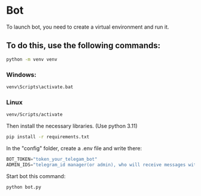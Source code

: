 # Bot

To launch bot, you need to create a virtual environment and run it.

## To do this, use the following commands:

```bash
python -m venv venv
```
### Windows:
```bash
venv\Scripts\activate.bat
```
### Linux
```bash
venv/Scripts/activate
```
Then install the necessary libraries. (Use python 3.11)
```bash 
pip install -r requirements.txt
```
In the "config" folder, create a .env file and write there:
```python 
BOT_TOKEN="token_your_telegam_bot"
ADMIN_IDS="telegram_id manager(or admin), who will receive messages with orders"
```
Start bot this command:
```bash 
python bot.py 
```
